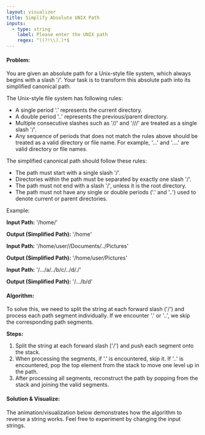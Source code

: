 ```yaml
---
layout: visualizer
title: Simplify Absolute UNIX Path
inputs:
  - type: string
    label: Please enter the UNIX path
    regex: ^((?!\\).)*$
---
```


#### Problem:

You are given an absolute path for a Unix-style file system, which always begins with a slash '/'. Your task is to transform this absolute path into its simplified canonical path.

The Unix-style file system has following rules:

- A single period '.' represents the current directory.
- A double period '..' represents the previous/parent directory.
- Multiple consecutive slashes such as '//' and '///' are treated as a single slash '/'.
- Any sequence of periods that does not match the rules above should be treated as a valid directory or file name. For example, '...' and '....' are valid directory or file names.

The simplified canonical path should follow these rules:

- The path must start with a single slash '/'.
- Directories within the path must be separated by exactly one slash '/'.
- The path must not end with a slash '/', unless it is the root directory.
- The path must not have any single or double periods ('.' and '..') used to denote current or parent directories.

Example: 

**Input Path:** '/home/'

**Output (Simplified Path):** '/home'

**Input Path:** '/home/user//Documents/../Pictures'

**Output (Simplified Path):** '/home/user/Pictures'

**Input Path:** '/.../a/../b/c/../d/./'

**Output (Simplified Path):** '/.../b/d'

#### Algorithm:

To solve this, we need to split the string at each forward slash ('/') and process each path segment individually. If we encounter '.' or '..', we skip the corresponding path segments.

**Steps:**

1. Split the string at each forward slash ('/') and push each segment onto the stack.
2. When processing the segments, if '.' is encountered, skip it. If '..' is encountered, pop the top element from the stack to move one level up in the path.
3. After processing all segments, reconstruct the path by popping from the stack and joining the valid segments.

#### Solution & Visualize:

The animation/visualization below demonstrates how the algorithm to reverse a string works. Feel free to experiment by changing the input strings.
